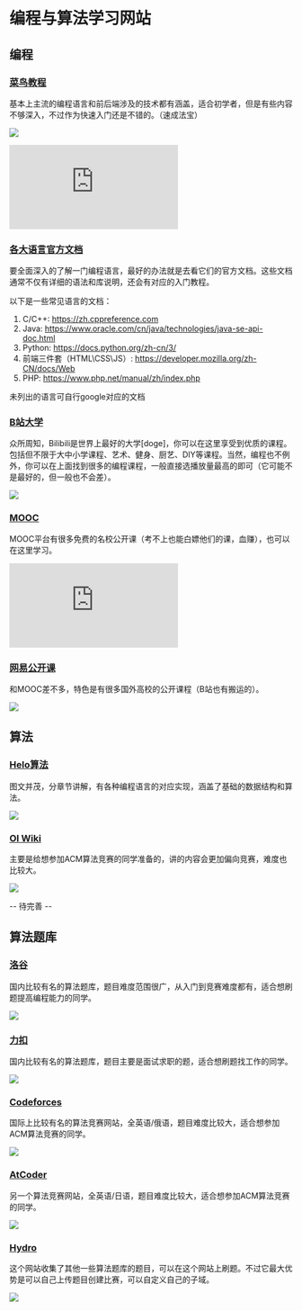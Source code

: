# 编程与算法学习网站

## 编程

### [**菜鸟教程**](https://www.runoob.com/)
基本上主流的编程语言和前后端涉及的技术都有涵盖，适合初学者，但是有些内容不够深入，不过作为快速入门还是不错的。（速成法宝）
   
![](http://image.thum.io/get/https://www.runoob.com/)

![](http://image.thum.io/get/https://www.runoob.com/python3/python3-dictionary.html)

### [**各大语言官方文档**](https://tool.oschina.net/apidocs)

要全面深入的了解一门编程语言，最好的办法就是去看它们的官方文档。这些文档通常不仅有详细的语法和库说明，还会有对应的入门教程。  

以下是一些常见语言的文档：

1. C/C++: https://zh.cppreference.com
2. Java: https://www.oracle.com/cn/java/technologies/java-se-api-doc.html
3. Python: https://docs.python.org/zh-cn/3/
4. 前端三件套（HTML\CSS\JS）: https://developer.mozilla.org/zh-CN/docs/Web
5. PHP: https://www.php.net/manual/zh/index.php

未列出的语言可自行google对应的文档

### [**B站大学**](https://www.bilibili.com/)

众所周知，Bilibili是世界上最好的大学[doge]，你可以在这里享受到优质的课程。包括但不限于大中小学课程、艺术、健身、厨艺、DIY等课程。当然，编程也不例外，你可以在上面找到很多的编程课程，一般直接选播放量最高的即可（它可能不是最好的，但一般也不会差）。

![](http://image.thum.io/get/https://search.bilibili.com/all?keyword=C%2B%2B)

### [**MOOC**](https://www.icourse163.org/)

MOOC平台有很多免费的名校公开课（考不上也能白嫖他们的课，血赚），也可以在这里学习。

![](http://image.thum.io/get/https://www.icourse163.org/search.htm?search=java#/)

### [**网易公开课**](https://open.163.com/)

和MOOC差不多，特色是有很多国外高校的公开课程（B站也有搬运的）。

![](http://image.thum.io/get/https://open.163.com/newview/search/mit)




## 算法

### [**Helo算法**](https://www.hello-algo.com/)
图文并茂，分章节讲解，有各种编程语言的对应实现，涵盖了基础的数据结构和算法。

![](http://image.thum.io/get/https://www.hello-algo.com/chapter_heap/heap/)

### [**OI Wiki**](https://oi.wiki/)
主要是给想参加ACM算法竞赛的同学准备的，讲的内容会更加偏向竞赛，难度也比较大。

![](http://image.thum.io/get/https://oi.wiki/graph/mst/)

-- 待完善 --


## 算法题库

### [**洛谷**](https://www.luogu.com.cn/)

国内比较有名的算法题库，题目难度范围很广，从入门到竞赛难度都有，适合想刷题提高编程能力的同学。

![](http://image.thum.io/get/https://www.luogu.com.cn/problem/P1000)  


### [**力扣**](https://leetcode.cn/)

国内比较有名的算法题库，题目主要是面试求职的题，适合想刷题找工作的同学。
   
![](http://image.thum.io/get/https://leetcode.cn/problems/longest-substring-without-repeating-characters/)

### [**Codeforces**](https://codeforces.com/)

国际上比较有名的算法竞赛网站，全英语/俄语，题目难度比较大，适合想参加ACM算法竞赛的同学。
   
![](http://image.thum.io/get/https://codeforces.com/problemset/problem/1914/E1)

### [**AtCoder**](https://atcoder.jp/)

另一个算法竞赛网站，全英语/日语，题目难度比较大，适合想参加ACM算法竞赛的同学。

![](http://image.thum.io/get/https://atcoder.jp/contests/agc065/tasks/agc065_a)


### [**Hydro**](https://hydro.ac/)
这个网站收集了其他一些算法题库的题目，可以在这个网站上刷题。不过它最大优势是可以自己上传题目创建比赛，可以自定义自己的子域。

![](http://image.thum.io/get/https://hydro.ac/p/SFCR2A)